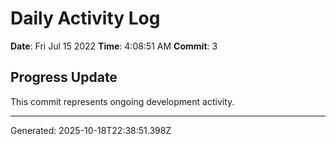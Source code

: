 # Daily Activity Log

**Date**: Fri Jul 15 2022
**Time**: 4:08:51 AM
**Commit**: 3

## Progress Update

This commit represents ongoing development activity.

---
Generated: 2025-10-18T22:38:51.398Z
